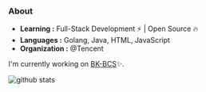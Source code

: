 ### About

-  **Learning :** Full-Stack Development :zap: | Open Source :fire:	
-  **Languages :** Golang, Java, HTML, JavaScript
-  **Organization :** @Tencent

I'm currently working on [BK-BCS](https://github.com/Tencent/bk-bcs):sparkles:.


![github stats](https://github-readme-stats.vercel.app/api?username=AlkaidChan&show_icons=true&title_color=fff&icon_color=79ff97&text_color=9f9f9f&bg_color=151515)
